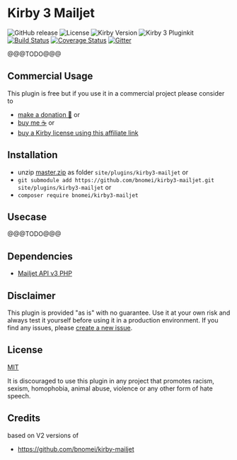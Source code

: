 # Kirby 3 Mailjet

![GitHub release](https://img.shields.io/github/release/bnomei/kirby3-mailjet.svg?maxAge=900) ![License](https://img.shields.io/github/license/mashape/apistatus.svg) ![Kirby Version](https://img.shields.io/badge/Kirby-3-black.svg) ![Kirby 3 Pluginkit](https://img.shields.io/badge/Pluginkit-YES-cca000.svg)  [![Build Status](https://travis-ci.com/bnomei/kirby3-mailjet.svg?branch=master)](https://travis-ci.com/bnomei/kirby3-mailjet) [![Coverage Status](https://coveralls.io/repos/github/bnomei/kirby3-mailjet/badge.svg?branch=master)](https://coveralls.io/github/bnomei/kirby3-mailjet?branch=master) [![Gitter](https://badges.gitter.im/bnomei-kirby-3-plugins/community.svg)](https://gitter.im/bnomei-kirby-3-plugins/community?utm_source=badge&utm_medium=badge&utm_campaign=pr-badge)

@@@TODO@@@

## Commercial Usage

This plugin is free but if you use it in a commercial project please consider to 
- [make a donation 🍻](https://www.paypal.me/bnomei/5) or
- [buy me ☕](https://buymeacoff.ee/bnomei) or
- [buy a Kirby license using this affiliate link](https://a.paddle.com/v2/click/1129/35731?link=1170)

## Installation

- unzip [master.zip](https://github.com/bnomei/kirby3-mailjet/archive/master.zip) as folder `site/plugins/kirby3-mailjet` or
- `git submodule add https://github.com/bnomei/kirby3-mailjet.git site/plugins/kirby3-mailjet` or
- `composer require bnomei/kirby3-mailjet`

## Usecase

@@@TODO@@@


## Dependencies

- [Mailjet API v3 PHP](https://github.com/mailjet/mailjet-apiv3-php)

## Disclaimer

This plugin is provided "as is" with no guarantee. Use it at your own risk and always test it yourself before using it in a production environment. If you find any issues, please [create a new issue](https://github.com/bnomei/kirby3-mailjet/issues/new).

## License

[MIT](https://opensource.org/licenses/MIT)

It is discouraged to use this plugin in any project that promotes racism, sexism, homophobia, animal abuse, violence or any other form of hate speech.

## Credits

based on V2 versions of
- https://github.com/bnomei/kirby-mailjet
